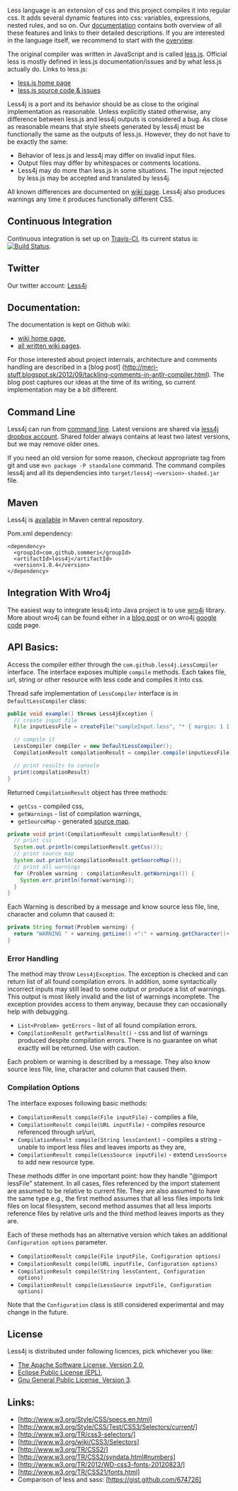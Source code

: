 Less language is an extension of css and this project compiles it into regular css. It adds several dynamic features into css: variables, expressions, nested rules, and so on. Our [documentation](https://github.com/SomMeri/less4j/wiki) contains both overview of all these features and links to their detailed descriptions. If you are interested in the language itself, we recommend to start with the [overview](https://github.com/SomMeri/less4j/wiki/Supported-Less-Language).   

The original compiler was written in JavaScript and is called [less.js](http://lesscss.org/). Official less is mostly defined in less.js documentation/issues and by what less.js actually do. Links to less.js:
* [less.js home page](http://lesscss.org/) 
* [less.js source code & issues](https://github.com/cloudhead/less.js) 

Less4j is a port and its behavior should be as close to the original implementation as reasonable. Unless explicitly stated otherwise, any difference between less.js and less4j outputs is considered a bug. As close as reasonable means that style sheets generated by less4j must be functionally the same as the outputs of less.js. However, they do not have to be exactly the same:
* Behavior of less.js and less4j may differ on invalid input files.
* Output files may differ by whitespaces or comments locations.
* Less4j may do more than less.js in some situations. The input rejected by less.js may be accepted and translated by less4j. 

All known differences are documented on [wiki page](https://github.com/SomMeri/less4j/wiki/Differences-Between-Less.js-and-Less4j). Less4j also produces warnings any time it produces functionally different CSS.

## Continuous Integration
Continuous integration is set up on [Travis-CI](http://travis-ci.org/SomMeri/less4j), its current status is: [![Build Status](https://secure.travis-ci.org/SomMeri/less4j.png)](http://travis-ci.org/SomMeri/less4j).

## Twitter
Our twitter account: [Less4j](https://twitter.com/Less4j)

## Documentation:
The documentation is kept on Github wiki:
* [wiki home page](https://github.com/SomMeri/less4j/wiki),
* [all written wiki pages](https://github.com/SomMeri/less4j/wiki/_pages). 

For those interested about project internals, architecture and comments handling are described in a [blog post] (http://meri-stuff.blogspot.sk/2012/09/tackling-comments-in-antlr-compiler.html). The blog post captures our ideas at the time of its writing, so current implementation may be a bit different.

## Command Line
Less4j can run from [command line](https://github.com/SomMeri/less4j/wiki/Command-Line-Options). Latest versions are shared via [less4j dropbox account](https://www.dropbox.com/sh/zcb8p27db9ou4x1/keQWIZziH8). Shared folder always contains at least two latest versions, but we may remove older ones. 

If you need an old version for some reason, checkout appropriate tag from git and use `mvn package -P standalone` command. The command compiles less4j and all its dependencies into `target/less4j-<version>-shaded.jar` file. 

## Maven
Less4j is [available](http://search.maven.org/#browse|1893223923) in Maven central repository.

Pom.xml dependency:
<pre><code>&lt;dependency&gt;
  &lt;groupId&gt;com.github.sommeri&lt;/groupId&gt;
  &lt;artifactId&gt;less4j&lt;/artifactId&gt;
  &lt;version&gt;1.0.4&lt;/version&gt;
&lt;/dependency&gt;
</code></pre>

## Integration With Wro4j
The easiest way to integrate less4j into Java project is to use [wro4j](http://alexo.github.com/wro4j/) library. More about wro4j can be found either in a [blog post](http://meri-stuff.blogspot.sk/2012/08/wro4j-page-load-optimization-and-lessjs.html) or on wro4j [google code](http://code.google.com/p/wro4j/) page.

## API Basics:
Access the compiler either through the `com.github.less4j.LessCompiler` interface. The interface exposes multiple `compile` methods. Each takes file, url, string or other resource with less code and compiles it into css.

Thread safe implementation of `LessCompiler` interface is in `DefaultLessCompiler` class:
````java
public void example() throws Less4jException { 
  // create input file
  File inputLessFile = createFile("sampleInput.less", "* { margin: 1 1 1 1; }");

  // compile it
  LessCompiler compiler = new DefaultLessCompiler();
  CompilationResult compilationResult = compiler.compile(inputLessFile);

  // print results to console
  print(compilationResult)
}
````

Returned `CompilationResult` object has three methods: 
* `getCss` - compiled css,
* `getWarnings` - list of compilation warnings,
* `getSourceMap` - generated [source map](https://github.com/SomMeri/less4j/wiki/Command-Line-Options#source-map).

````java
private void print(CompilationResult compilationResult) {
  // print css
  System.out.println(compilationResult.getCss());
  // print source map
  System.out.println(compilationResult.getSourceMap());
  // print all warnings
  for (Problem warning : compilationResult.getWarnings()) {
    System.err.println(format(warning));
  }
}
````

Each Warning is described by a message and know source less file, line, character and column that caused it:
````java
private String format(Problem warning) {
  return "WARNING " + warning.getLine() +":" + warning.getCharacter()+ " " + warning.getMessage();
}
````

### Error Handling
The method may throw `Less4jException`. The exception is checked and can return list of all found compilation errors. In addition, some syntactically incorrect inputs may still lead to some output or produce a list of warnings. This output is most likely invalid and the list of warnings incomplete. The exception provides access to them anyway, because they can occasionally help with debugging. 

* `List<Problem> getErrors` - list of all found compilation errors.
* `CompilationResult getPartialResult()` -  css and list of warnings produced despite compilation errors. There is no guarantee on what exactly will be returned. Use with caution.  

Each problem or warning is described by a message. They also know source less file, line, character and column that caused them.  

### Compilation Options
The interface exposes following basic methods:
*  `CompilationResult compile(File inputFile)` - compiles a file, 
*  `CompilationResult compile(URL inputFile)` - compiles resource referenced through url/uri,
*  `CompilationResult compile(String lessContent)` - compiles a string - unable to import less files and leaves imports as they are,
*  `CompilationResult compile(LessSource inputFile)` - extend `LessSource` to add new resource type.

These methods differ in one important point: how they handle "@import lessFile" statement. In all cases, files referenced by the import statement are assumed to be relative to current file. They are also assumed to have the same type e.g., the first method assumes that all less files imports link files on local filesystem, second method assumes that all less imports reference files by relative urls and the third method leaves imports as they are.         

Each of these methods has an alternative version which takes an additional `Configuration options` parameter. 
*  `CompilationResult compile(File inputFile, Configuration options)`  
*  `CompilationResult compile(URL inputFile, Configuration options)` 
*  `CompilationResult compile(String lessContent, Configuration options)` 
*  `CompilationResult compile(LessSource inputFile, Configuration options)` 

Note that the `Configuration` class is still considered experimental and may change in the future.

## License
Less4j is distributed under following licences, pick whichever you like:
* [The Apache Software License, Version 2.0](http://www.apache.org/licenses/LICENSE-2.0.txt),
* [Eclipse Public License (EPL)](http://www.eclipse.org/legal/epl-v10.html),
* [Gnu General Public License, Version 3](http://www.gnu.org/licenses/gpl-3.0.html).

## Links:
*  [http://www.w3.org/Style/CSS/specs.en.html]
*  [http://www.w3.org/Style/CSS/Test/CSS3/Selectors/current/]
*  [http://www.w3.org/TR/css3-selectors/] 
*  [http://www.w3.org/wiki/CSS3/Selectors]
*  [http://www.w3.org/TR/CSS2/]
*  [http://www.w3.org/TR/CSS2/syndata.html#numbers]
*  [http://www.w3.org/TR/2012/WD-css3-fonts-20120823/]
*  [http://www.w3.org/TR/CSS21/fonts.html]
*  Comparison of less and sass: [https://gist.github.com/674726]


